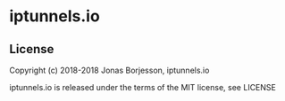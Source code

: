 iptunnels.io
=======


License
-------

Copyright (c) 2018-2018 Jonas Borjesson, iptunnels.io

iptunnels.io is released under the terms of the MIT license, see LICENSE
